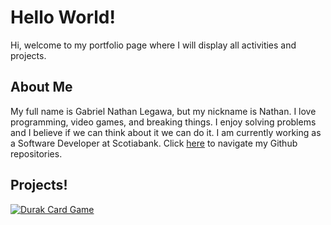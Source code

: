 <html>

<body>
    <h1>Hello World!</h1>
    <p>Hi, welcome to my portfolio page where I will display all activities and projects.</p>
    <h2>About Me</h2>
    <p>My full name is Gabriel Nathan Legawa, but my nickname is Nathan. I love programming, video games, and breaking
        things. I enjoy solving problems and I believe if we can think about it we can do it. I am currently working as a Software Developer at Scotiabank. Click <a href="https://github.com/gabriellegawa">here</a> to navigate my Github repositories.
    </p>
    <h2>Projects!</h2>
    <p><a href="https://github.com/bilanganz/Durak"><img src="./images/durakCardGame.jpg" alt="Durak Card Game"></a></p>
</body>

</html>